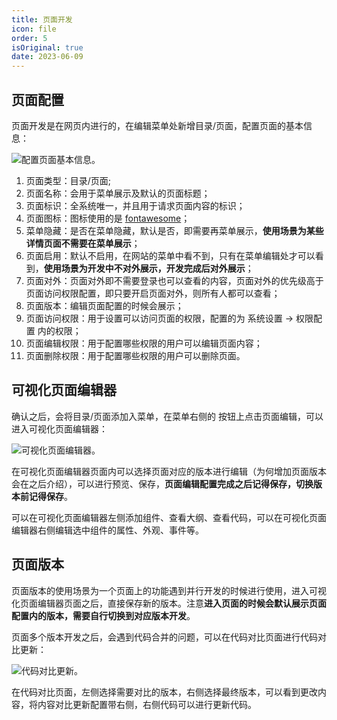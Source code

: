 ```yaml
---
title: 页面开发
icon: file
order: 5
isOriginal: true
date: 2023-06-09
---
```


## 页面配置

页面开发是在网页内进行的，在编辑菜单处新增目录/页面，配置页面的基本信息：

![配置页面基本信息](https://img.fxss.work/page-base.png)。

1. 页面类型：目录/页面;
2. 页面名称：会用于菜单展示及默认的页面标题；
3. 页面标识：全系统唯一，并且用于请求页面内容的标识；
4. 页面图标：图标使用的是 [fontawesome](https://fontawesome.com/search?o=r&m=free)；
5. 菜单隐藏：是否在菜单隐藏，默认是否，即需要再菜单展示，**使用场景为某些详情页面不需要在菜单展示**；
6. 页面启用：默认不启用，在网站的菜单中看不到，只有在菜单编辑处才可以看到，**使用场景为开发中不对外展示，开发完成后对外展示**；
7. 页面对外：页面对外即不需要登录也可以查看的内容，页面对外的优先级高于页面访问权限配置，即只要开启页面对外，则所有人都可以查看；
8. 页面版本：编辑页面配置的时候会展示；
9. 页面访问权限：用于设置可以访问页面的权限，配置的为 系统设置 -> 权限配置 内的权限；
10. 页面编辑权限：用于配置哪些权限的用户可以编辑页面内容；
11. 页面删除权限：用于配置哪些权限的用户可以删除页面。

## 可视化页面编辑器

确认之后，会将目录/页面添加入菜单，在菜单右侧的 <HopeIcon icon="ellipsis-h" /> 按钮上点击页面编辑，可以进入可视化页面编辑器：

![可视化页面编辑器](https://img.fxss.work/page-detail.png)。

在可视化页面编辑器页面内可以选择页面对应的版本进行编辑（为何增加页面版本会在之后介绍），可以进行预览、保存，**页面编辑配置完成之后记得保存，切换版本前记得保存**。

可以在可视化页面编辑器左侧添加组件、查看大纲、查看代码，可以在可视化页面编辑器右侧编辑选中组件的属性、外观、事件等。

## 页面版本

页面版本的使用场景为一个页面上的功能遇到并行开发的时候进行使用，进入可视化页面编辑器页面之后，直接保存新的版本。注意**进入页面的时候会默认展示页面配置内的版本，需要自行切换到对应版本开发**。

页面多个版本开发之后，会遇到代码合并的问题，可以在代码对比页面进行代码对比更新：

![代码对比更新](https://img.fxss.work/page-code-compare.png)。

在代码对比页面，左侧选择需要对比的版本，右侧选择最终版本，可以看到更改内容，将内容对比更新配置带右侧，右侧代码可以进行更新代码。
